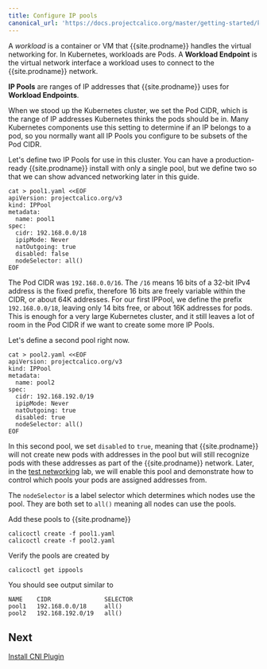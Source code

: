 ```yaml
---
title: Configure IP pools
canonical_url: 'https://docs.projectcalico.org/master/getting-started/kubernetes/installation/hardway/configure-ip-pools'
---
```


A *workload* is a container or VM that {{site.prodname}} handles the virtual networking for. In Kubernetes, workloads are Pods.
A **Workload Endpoint** is the virtual network interface a workload uses to connect to the {{site.prodname}} network.

**IP Pools** are ranges of IP addresses that {{site.prodname}} uses for **Workload Endpoints**.

When we stood up the Kubernetes cluster, we set the Pod CIDR, which is the range of IP addresses Kubernetes thinks
the pods should be in.  Many Kubernetes components use this setting to determine if an IP belongs to a pod, so you
normally want all IP Pools you configure to be subsets of the Pod CIDR.

Let's define two IP Pools for use in this cluster.  You can have a production-ready {{site.prodname}} install with only a single
pool, but we define two so that we can show advanced networking later in this guide.

```
cat > pool1.yaml <<EOF
apiVersion: projectcalico.org/v3
kind: IPPool
metadata:
  name: pool1
spec:
  cidr: 192.168.0.0/18
  ipipMode: Never
  natOutgoing: true
  disabled: false
  nodeSelector: all()
EOF
```

The Pod CIDR was `192.168.0.0/16`.  The `/16` means 16 bits of a 32-bit IPv4 address is the fixed prefix, therefore
16 bits are freely variable within the CIDR, or about 64K addresses.  For our first IPPool, we define the prefix
`192.168.0.0/18`, leaving only 14 bits free, or about 16K addresses for pods.  This is enough for a very large
Kubernetes cluster, and it still leaves a lot of room in the Pod CIDR if we want to create some more IP Pools.

Let's define a second pool right now.

```
cat > pool2.yaml <<EOF
apiVersion: projectcalico.org/v3
kind: IPPool
metadata:
  name: pool2
spec:
  cidr: 192.168.192.0/19
  ipipMode: Never
  natOutgoing: true
  disabled: true
  nodeSelector: all()
EOF
```

In this second pool, we set `disabled` to `true`, meaning that {{site.prodname}} will not create new pods with addresses in the pool
but will still recognize pods with these addresses as part of the {{site.prodname}} network. Later, in the
[test networking](./test-networking) lab, we will enable this pool and demonstrate how to control which pools your pods are assigned
addresses from.

The `nodeSelector` is a label selector which determines which nodes use the pool. They are both set to `all()` meaning all
nodes can use the pools.

Add these pools to {{site.prodname}}

```
calicoctl create -f pool1.yaml
calicoctl create -f pool2.yaml
```

Verify the pools are created by

```
calicoctl get ippools
```

You should see output similar to 

```
NAME    CIDR               SELECTOR   
pool1   192.168.0.0/18     all()      
pool2   192.168.192.0/19   all()
```

## Next

[Install CNI Plugin](./install-cni-plugin)